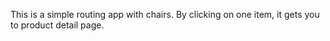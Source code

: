 This is a simple routing app with chairs.
By clicking on one item, it gets you to product detail page.
